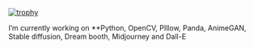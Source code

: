 [![trophy](https://github-profile-trophy.vercel.app/?username=muruga86)](https://github.com/ryo-ma/github-profile-trophy)

I’m currently working on **Python, OpenCV, PIllow, Panda, AnimeGAN, Stable diffusion, Dream booth, Midjourney and Dall-E
